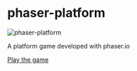 # phaser-platform

![phaser-platform](https://raw.github.com/felipepucinelli/phaser-platform/master/demo.jpg)

A platform game developed with phaser.io

[Play the game](http://felipepucinelli.github.io/phaser-platform/)
